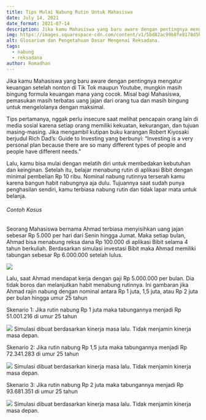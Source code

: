 ```yaml
---
title: Tips Mulai Nabung Rutin Untuk Mahasiswa
date: July 14, 2021
date_format: 2021-07-14
description: Jika kamu Mahasiswa yang baru aware dengan pentingnya mengatur keuangan setelah nonton di Tik Tok maupun Youtube, mungkin masih bingung formula keuangan mana yang cocok.
img: https://images.squarespace-cdn.com/content/v1/5bd82ac99b8fe8178d5bc6e9/1626080911222-LZCQCHTY1SA8I1WYQXND/unsplash-image-1zO4O3Z0UJA.jpg?format=2500w
alt: Glosarium dan Pengetahuan Dasar Mengenai Reksadana.
tags: 
  - nabung
  - reksadana
author: Romadhan
---
```


<div class="text-justify grid gap-4">
  <p>Jika kamu Mahasiswa yang baru aware dengan pentingnya mengatur keuangan setelah nonton di Tik Tok maupun Youtube, mungkin masih bingung formula keuangan mana yang cocok. Misal bagi Mahasiswa, pemasukan masih terbatas uang jajan dari orang tua dan masih bingung untuk mengelolanya dengan maksimal.</p>
  <p>Tips pertamanya, nggak perlu insecure saat melihat pencapain orang lain di media sosial karena setiap orang memiliki kekuatan, kekurangan, dan tujuan masing-masing. Jika mengambil kutipan buku karangan Robert Kiyosaki berjudul Rich Dad’s: Guide to Investing yang berbunyi: “Investing is a very personal plan because there are so many different types of people and people have different needs.”</p>
  <p>Lalu, kamu bisa mulai dengan melatih diri untuk membedakan kebutuhan dan keinginan. Setelah itu, belajar menabung rutin di aplikasi Bibit dengan minimal pembelian Rp 10 ribu. Nominal nabung rutinnya terserah kamu karena bangun habit nabungnya aja dulu. Tujuannya saat sudah punya penghasilan sendiri, kamu terbiasa nabung rutin dan tidak lapar mata untuk belanja.</p>
</div>
<div class="py-8 text-justify grid gap-4">
  <h6 class="ft-h text-primary font-bold">Contoh Kasus</h6>
  <p>Seorang Mahasiswa bernama Ahmad terbiasa menyisihkan uang jajan sebesar Rp 5.000 per hari dari Senin hingga Jumat. Maka setiap bulan, Ahmad bisa menabung reksa dana Rp 100.000 di aplikasi Bibit selama 4 tahun berkuliah. Berdasarkan simulasi investasi Bibit maka Ahmad memiliki tabungan sebesar Rp 6.000.000 setelah lulus.</p>
  <img src="https://images.squarespace-cdn.com/content/v1/5bd82ac99b8fe8178d5bc6e9/1626083997681-ZRQ2JM00S41Z68NJC2IR/Screenshot_2021_04_16_08_59_30.jpg?format=1000w" class="article-img-vertical">
  <p>Lalu, saat Ahmad  mendapat kerja dengan gaji Rp 5.000.000 per bulan. Dia tidak boros dan melanjutkan habit menabung rutinnya. Ini gambaran jika Ahmad rajin nabung dengan nominal antara Rp 1 juta, 1,5 juta, atau Rp 2 juta per bulan hingga umur 25 tahun</p>
  <p class="font-bold ft-h">Skenario 1: Jika rutin nabung Rp 1 juta maka tabungannya menjadi Rp 51.001.216 di umur 25 tahun</p>
  <img src="https://images.squarespace-cdn.com/content/v1/5bd82ac99b8fe8178d5bc6e9/1626081135889-XAJXEIB706BF9MPW54BG/Screenshot_2021_04_16_09_00_41.jpg?format=1000w" class="article-img-vertical">
  <span class="text-xs italic">Simulasi dibuat berdasarkan kinerja masa lalu. Tidak menjamin kinerja masa depan.</span>
</div>

<div class="py-8 text-justify grid gap-4">
  <p class="font-bold ft-h">Skenario 2: Jika rutin nabung Rp 1,5 juta maka tabungannya menjadi Rp 72.341.283 di umur 25 tahun</p>
  <img src="https://images.squarespace-cdn.com/content/v1/5bd82ac99b8fe8178d5bc6e9/1626081289380-A2CWQCF1BH936FWF9DPS/Screenshot_2021_04_16_09_01_08.jpg?format=1000w" class="article-img-vertical">
  <span class="text-xs italic">Simulasi dibuat berdasarkan kinerja masa lalu. Tidak menjamin kinerja masa depan.</span>
</div>

<div class="py-8 text-justify grid gap-4">
  <p class="font-bold ft-h">Skenario 3: Jika rutin nabung Rp 2 juta maka tabungannya menjadi Rp 93.681.351 di umur 25 tahun</p>
  <img src="https://images.squarespace-cdn.com/content/v1/5bd82ac99b8fe8178d5bc6e9/1626081355343-7999QQ2T77HH88UP1L25/Screenshot_2021_04_16_09_01_23.jpg?format=1000w" class="article-img-vertical">
  <span class="text-xs italic">Simulasi dibuat berdasarkan kinerja masa lalu. Tidak menjamin kinerja masa depan.</span>
</div>